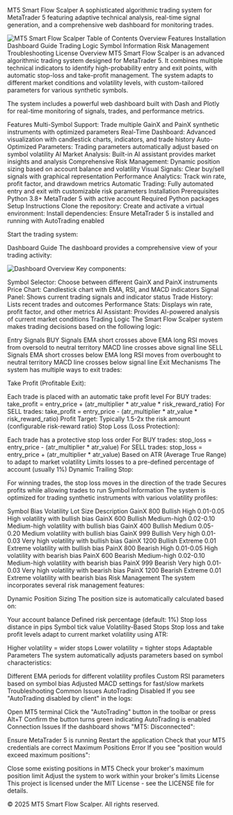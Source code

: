 MT5 Smart Flow Scalper
A sophisticated algorithmic trading system for MetaTrader 5 featuring adaptive technical analysis, real-time signal generation, and a comprehensive web dashboard for monitoring trades.

<img alt="MT5 Smart Flow Scalper" src="https://via.placeholder.com/800x400?text=MT5+Smart+Flow+Scalper">
Table of Contents
Overview
Features
Installation
Dashboard Guide
Trading Logic
Symbol Information
Risk Management
Troubleshooting
License
Overview
MT5 Smart Flow Scalper is an advanced algorithmic trading system designed for MetaTrader 5. It combines multiple technical indicators to identify high-probability entry and exit points, with automatic stop-loss and take-profit management. The system adapts to different market conditions and volatility levels, with custom-tailored parameters for various synthetic symbols.

The system includes a powerful web dashboard built with Dash and Plotly for real-time monitoring of signals, trades, and performance metrics.

Features
Multi-Symbol Support: Trade multiple GainX and PainX synthetic instruments with optimized parameters
Real-Time Dashboard: Advanced visualization with candlestick charts, indicators, and trade history
Auto-Optimized Parameters: Trading parameters automatically adjust based on symbol volatility
AI Market Analysis: Built-in AI assistant provides market insights and analysis
Comprehensive Risk Management: Dynamic position sizing based on account balance and volatility
Visual Signals: Clear buy/sell signals with graphical representation
Performance Analytics: Track win rate, profit factor, and drawdown metrics
Automatic Trading: Fully automated entry and exit with customizable risk parameters
Installation
Prerequisites
Python 3.8+
MetaTrader 5 with active account
Required Python packages
Setup Instructions
Clone the repository:
Create and activate a virtual environment:
Install dependencies:
Ensure MetaTrader 5 is installed and running with AutoTrading enabled

Start the trading system:

Dashboard Guide
The dashboard provides a comprehensive view of your trading activity:

<img alt="Dashboard Overview" src="https://via.placeholder.com/800x400?text=Dashboard+Overview">
Key components:

Symbol Selector: Choose between different GainX and PainX instruments
Price Chart: Candlestick chart with EMA, RSI, and MACD indicators
Signal Panel: Shows current trading signals and indicator status
Trade History: Lists recent trades and outcomes
Performance Stats: Displays win rate, profit factor, and other metrics
AI Assistant: Provides AI-powered analysis of current market conditions
Trading Logic
The Smart Flow Scalper system makes trading decisions based on the following logic:

Entry Signals
BUY Signals
EMA short crosses above EMA long
RSI moves from oversold to neutral territory
MACD line crosses above signal line
SELL Signals
EMA short crosses below EMA long
RSI moves from overbought to neutral territory
MACD line crosses below signal line
Exit Mechanisms
The system has multiple ways to exit trades:

Take Profit (Profitable Exit):

Each trade is placed with an automatic take profit level
For BUY trades: take_profit = entry_price + (atr_multiplier * atr_value * risk_reward_ratio)
For SELL trades: take_profit = entry_price - (atr_multiplier * atr_value * risk_reward_ratio)
Profit Target: Typically 1.5-2x the risk amount (configurable risk-reward ratio)
Stop Loss (Loss Protection):

Each trade has a protective stop loss order
For BUY trades: stop_loss = entry_price - (atr_multiplier * atr_value)
For SELL trades: stop_loss = entry_price + (atr_multiplier * atr_value)
Based on ATR (Average True Range) to adapt to market volatility
Limits losses to a pre-defined percentage of account (usually 1%)
Dynamic Trailing Stop:

For winning trades, the stop loss moves in the direction of the trade
Secures profits while allowing trades to run
Symbol Information
The system is optimized for trading synthetic instruments with various volatility profiles:

Symbol	Bias	Volatility	Lot Size	Description
GainX 800	Bullish	High	0.01-0.05	High volatility with bullish bias
GainX 600	Bullish	Medium-high	0.02-0.10	Medium-high volatility with bullish bias
GainX 400	Bullish	Medium	0.05-0.20	Medium volatility with bullish bias
GainX 999	Bullish	Very high	0.01-0.03	Very high volatility with bullish bias
GainX 1200	Bullish	Extreme	0.01	Extreme volatility with bullish bias
PainX 800	Bearish	High	0.01-0.05	High volatility with bearish bias
PainX 600	Bearish	Medium-high	0.02-0.10	Medium-high volatility with bearish bias
PainX 999	Bearish	Very high	0.01-0.03	Very high volatility with bearish bias
PainX 1200	Bearish	Extreme	0.01	Extreme volatility with bearish bias
Risk Management
The system incorporates several risk management features:

Dynamic Position Sizing
The position size is automatically calculated based on:

Your account balance
Defined risk percentage (default: 1%)
Stop loss distance in pips
Symbol tick value
Volatility-Based Stops
Stop loss and take profit levels adapt to current market volatility using ATR:

Higher volatility = wider stops
Lower volatility = tighter stops
Adaptable Parameters
The system automatically adjusts parameters based on symbol characteristics:

Different EMA periods for different volatility profiles
Custom RSI parameters based on symbol bias
Adjusted MACD settings for fast/slow markets
Troubleshooting
Common Issues
AutoTrading Disabled
If you see "AutoTrading disabled by client" in the logs:

Open MT5 terminal
Click the "AutoTrading" button in the toolbar or press Alt+T
Confirm the button turns green indicating AutoTrading is enabled
Connection Issues
If the dashboard shows "MT5: Disconnected":

Ensure MetaTrader 5 is running
Restart the application
Check that your MT5 credentials are correct
Maximum Positions Error
If you see "position would exceed maximum positions":

Close some existing positions in MT5
Check your broker's maximum position limit
Adjust the system to work within your broker's limits
License
This project is licensed under the MIT License - see the LICENSE file for details.

© 2025 MT5 Smart Flow Scalper. All rights reserved.
